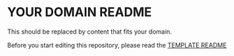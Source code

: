 # YOUR DOMAIN README

This should be replaced by content that fits your domain.

Before you start editing this repository, please read the [TEMPLATE README](./docs/template-readme/README.md)
